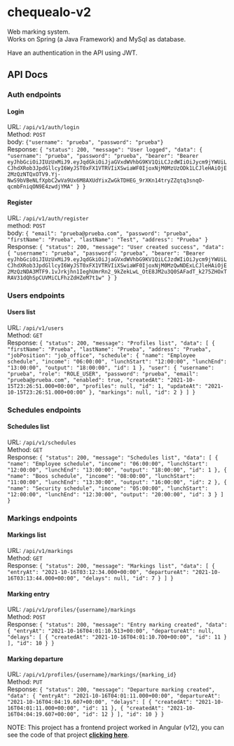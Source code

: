 # chequealo-v2
Web marking system.\
Works on Spring (a Java Framework) and MySql as database.

Have an authentication in the API using JWT.

## API Docs
### Auth endpoints
#### Login
URL: `/api/v1/auth/login`\
Method: `POST`\
body: `{"username": "prueba", "password": "prueba"}`\
Response: `{
"status": 200,
"message": "User logged",
"data": {
"username": "prueba",
"password": "prueba",
"bearer": "Bearer eyJhbGciOiJIUzUxMiJ9.eyJqdGkiOiJjaGVxdWVhbG9KV1QiLCJzdWIiOiJycm9jYWUiLCJhdXRob3JpdGllcyI6WyJST0xFX1VTRVIiXSwiaWF0IjoxNjM0MzUzODk1LCJleHAiOjE2MzQzNTQxOTV9.Yj-NwS9bVBeNLfXpbC2wVa9Ux6M8AXUdYixZwGkTDHEG_9rXKn14tryZZqtq3snqO-qcmbFniqON9E4zwdjYMA"
}
}`

#### Register
URL: `/api/v1/auth/register`\
method: `POST`\
body: `{
"email": "prueba@prueba.com",
"password": "prueba",
"firstName": "Prueba",
"lastName": "Test",
"address": "Prueba"
}`\
Response: `{
"status": 200,
"message": "User created success",
"data": {
"username": "prueba",
"password": "prueba",
"bearer": "Bearer eyJhbGciOiJIUzUxMiJ9.eyJqdGkiOiJjaGVxdWVhbG9KV1QiLCJzdWIiOiJycm9jYWUiLCJhdXRob3JpdGllcyI6WyJST0xFX1VTRVIiXSwiaWF0IjoxNjM0MzQwNDExLCJleHAiOjE2MzQzNDA3MTF9.1vJrkjhn1IeghUmrRn2_9kZekLwL_OtE8JM2u3Q0SAFadT_k275ZHOxTRAV31dQhSpCUVMiCLFhzZdHZeM7t1w"
}
}`

### Users endpoints
#### Users list
URL: `/api/v1/users`\
Method: `GET`\
Response: `{
"status": 200,
"message": "Profiles list",
"data": [
{
"firstName": "Prueba",
"lastName": "Prueba",
"address": "Prueba",
"jobPosition": "job_office",
"schedule": {
"name": "Employee schedule",
"income": "06:00:00",
"lunchStart": "12:00:00",
"lunchEnd": "13:00:00",
"output": "18:00:00",
"id": 1
},
"user": {
"username": "prueba",
"role": "ROLE_USER",
"password": "prueba",
"email": "prueba@prueba.com",
"enabled": true,
"createdAt": "2021-10-15T23:26:51.000+00:00",
"profiles": null,
"id": 1,
"updateAt": "2021-10-15T23:26:51.000+00:00"
},
"markings": null,
"id": 2
}
]
}`

### Schedules endpoints
#### Schedules list
URL: `/api/v1/schedules`\
Method: `GET`\
Response: `{
"status": 200,
"message": "Schedules list",
"data": [
{
"name": "Employee schedule",
"income": "06:00:00",
"lunchStart": "12:00:00",
"lunchEnd": "13:00:00",
"output": "18:00:00",
"id": 1
},
{
"name": "Boos schedule",
"income": "08:00:00",
"lunchStart": "11:00:00",
"lunchEnd": "13:30:00",
"output": "16:00:00",
"id": 2
},
{
"name": "Security schedule",
"income": "05:00:00",
"lunchStart": "12:00:00",
"lunchEnd": "12:30:00",
"output": "20:00:00",
"id": 3
}
]
}`

### Markings endpoints
#### Markings list
URL: `/api/v1/markings`\
Method: `GET`\
Response: `{
"status": 200,
"message": "Markings list",
"data": [
{
"entryAt": "2021-10-16T03:12:34.000+00:00",
"departureAt": "2021-10-16T03:13:44.000+00:00",
"delays": null,
"id": 7
}
]
}`

#### Marking entry
URL: `/api/v1/profiles/{username}/markings`\
Method: `POST`\
Response: `{
"status": 200,
"message": "Entry marking created",
"data": {
"entryAt": "2021-10-16T04:01:10.513+00:00",
"departureAt": null,
"delays": [
{
"createdAt": "2021-10-16T04:01:10.700+00:00",
"id": 11
}
],
"id": 10
}
}`

#### Marking departure
URL: `/api/v1/profiles/{username}/markings/{marking_id}`\
Method: `PUT`\
Response: `{
"status": 200,
"message": "Departure marking created",
"data": {
"entryAt": "2021-10-16T04:01:11.000+00:00",
"departureAt": "2021-10-16T04:04:19.607+00:00",
"delays": [
{
"createdAt": "2021-10-16T04:01:11.000+00:00",
"id": 11
},
{
"createdAt": "2021-10-16T04:04:19.607+00:00",
"id": 12
}
],
"id": 10
}
}`

NOTE: This project has a frontend project worked in Angular (v12), you can see the code of that project **[clicking here](https://gitlab.com/umg6/chequealo-v2)**.